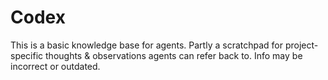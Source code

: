 # Codex

This is a basic knowledge base for agents. Partly a scratchpad for project-specific thoughts & observations agents can refer back to. Info may be incorrect or outdated.
